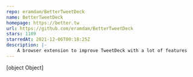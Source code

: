 ```yaml
---
repo: eramdam/BetterTweetDeck
name: BetterTweetDeck
homepage: https://better.tw
url: https://github.com/eramdam/BetterTweetDeck
stars: 1109
starredAt: 2021-12-06T00:18:25Z
description: |-
    A browser extension to improve TweetDeck with a lot of features
---
```


[object Object]
